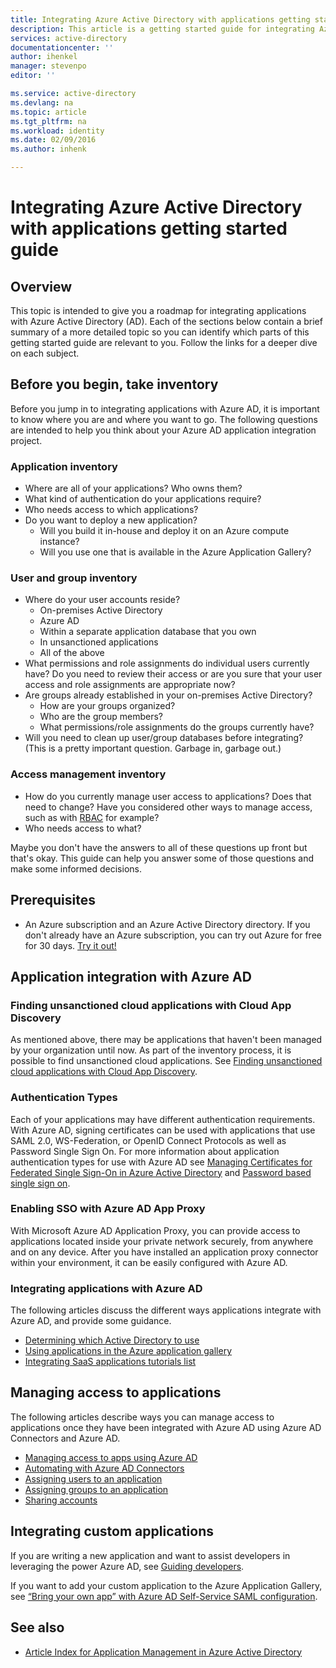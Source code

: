 ```yaml
---
title: Integrating Azure Active Directory with applications getting started guide |  Microsoft Azure
description: This article is a getting started guide for integrating Azure Active Directory (AD) with on-premises applications, and cloud applications.
services: active-directory
documentationcenter: ''
author: ihenkel
manager: stevenpo
editor: ''

ms.service: active-directory
ms.devlang: na
ms.topic: article
ms.tgt_pltfrm: na
ms.workload: identity
ms.date: 02/09/2016
ms.author: inhenk

---
```

# Integrating Azure Active Directory with applications getting started guide
## Overview
This topic is intended to give you a roadmap for integrating applications with Azure Active Directory (AD). Each of the sections below contain a brief summary of a more detailed topic so you can identify which parts of this getting started guide are relevant to you.  Follow the links for a deeper dive on each subject.

## Before you begin, take inventory
Before you jump in to integrating applications with Azure AD, it is important to know where you are and where you want to go.  The following questions are intended to help you think about your Azure AD application integration project.

### Application inventory
* Where are all of your applications? Who owns them?
* What kind of authentication do your applications require?
* Who needs access to which applications?
* Do you want to deploy a new application?
  * Will you build it in-house and deploy it on an Azure compute instance?
  * Will you use one that is available in the Azure Application Gallery?

### User and group inventory
* Where do your user accounts reside?
  * On-premises Active Directory
  * Azure AD
  * Within a separate application database that you own
  * In unsanctioned applications
  * All of the above
* What permissions and role assignments do individual users currently have? Do you need to review their access or are you sure that your user access and role assignments are appropriate now?
* Are groups already established in your on-premises Active Directory?
  * How are your groups organized?
  * Who are the group members?
  * What permissions/role assignments do the groups currently have?
* Will you need to clean up user/group databases before integrating?  (This is a pretty important question. Garbage in, garbage out.)

### Access management inventory
* How do you currently manage user access to applications? Does that need to change?  Have you considered other ways to manage access, such as with [RBAC](role-based-access-control-configure.md) for example?
* Who needs access to what?

Maybe you don't have the answers to all of these questions up front but that's okay.  This guide can help you answer some of those questions and make some informed decisions.

## Prerequisites
* An Azure subscription and an Azure Active Directory directory.  If you don't already have an Azure subscription, you can try out Azure for free for 30 days. [Try it out!](https://azure.microsoft.com/trial/get-started-active-directory/)

## Application integration with Azure AD
### Finding unsanctioned cloud applications with Cloud App Discovery
As mentioned above, there may be applications that haven't been managed by your organization until now.  As part of the inventory process, it is possible to find unsanctioned cloud applications. See
[Finding unsanctioned cloud applications with Cloud App Discovery](active-directory-cloudappdiscovery-whatis.md).

### Authentication Types
Each of your applications may have different authentication requirements. With Azure AD, signing certificates can be used with applications that use SAML 2.0, WS-Federation, or OpenID Connect Protocols as well as Password Single Sign On. For more information about application authentication types for use with Azure AD see [Managing Certificates for Federated Single Sign-On in Azure Active Directory](active-directory-sso-certs.md) and [Password based single sign on](active-directory-appssoaccess-whatis.md).

### Enabling SSO with Azure AD App Proxy
With Microsoft Azure AD Application Proxy, you can provide access to applications located inside your private network securely, from anywhere and on any device. After you have installed an application proxy connector within your environment, it can be easily configured with Azure AD.

### Integrating applications with Azure AD
The following articles discuss the different ways applications integrate with Azure AD, and provide some guidance.

* [Determining which Active Directory to use](active-directory-administer.md)
* [Using applications in the Azure application gallery](active-directory-appssoaccess-whatis.md)
* [Integrating SaaS applications tutorials list](active-directory-saas-tutorial-list.md)

## Managing access to applications
The following articles describe ways you can manage access to applications once they have been integrated with Azure AD using Azure AD Connectors and Azure AD.

* [Managing access to apps using Azure AD](active-directory-managing-access-to-apps.md)
* [Automating with Azure AD Connectors](active-directory-saas-app-provisioning.md)
* [Assigning users to an application](active-directory-applications-guiding-developers-assigning-users.md)
* [Assigning groups to an application](active-directory-applications-guiding-developers-assigning-groups.md)
* [Sharing accounts](active-directory-sharing-accounts.md)

## Integrating custom applications
If you are writing a new application and want to assist developers in leveraging the power Azure AD, see [Guiding developers](active-directory-applications-guiding-developers-for-lob-applications.md).

If you want to add your custom application to the Azure Application Gallery, see [“Bring your own app” with Azure AD Self-Service SAML configuration](http://blogs.technet.com/b/ad/archive/2015/06/17/bring-your-own-app-with-azure-ad-self-service-saml-configuration-gt-now-in-preview.aspx).

## See also
* [Article Index for Application Management in Azure Active Directory](active-directory-apps-index.md)

